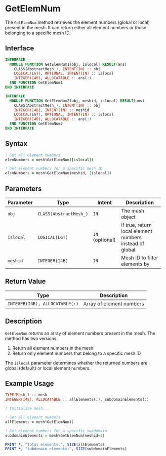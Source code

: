 # GetElemNum

The `GetElemNum` method retrieves the element numbers (global or local) present in the mesh. It can return either all element numbers or those belonging to a specific mesh ID.

## Interface

```fortran
INTERFACE
  MODULE FUNCTION GetElemNum1(obj, islocal) RESULT(ans)
    CLASS(AbstractMesh_), INTENT(IN) :: obj
    LOGICAL(LGT), OPTIONAL, INTENT(IN) :: islocal
    INTEGER(I4B), ALLOCATABLE :: ans(:)
  END FUNCTION GetElemNum1
END INTERFACE

INTERFACE
  MODULE FUNCTION GetElemNum2(obj, meshid, islocal) RESULT(ans)
    CLASS(AbstractMesh_), INTENT(IN) :: obj
    INTEGER(I4B), INTENT(IN) :: meshid
    LOGICAL(LGT), OPTIONAL, INTENT(IN) :: islocal
    INTEGER(I4B), ALLOCATABLE :: ans(:)
  END FUNCTION GetElemNum2
END INTERFACE
```

## Syntax

```fortran
! Get all element numbers
elemNumbers = mesh%GetElemNum([islocal])

! Get element numbers for a specific mesh ID
elemNumbers = mesh%GetElemNum(meshid, [islocal])
```

## Parameters

| Parameter | Type                   | Intent          | Description                                             |
| --------- | ---------------------- | --------------- | ------------------------------------------------------- |
| `obj`     | `CLASS(AbstractMesh_)` | `IN`            | The mesh object                                         |
| `islocal` | `LOGICAL(LGT)`         | `IN` (optional) | If true, return local element numbers instead of global |
| `meshid`  | `INTEGER(I4B)`         | `IN`            | Mesh ID to filter elements by                           |

## Return Value

| Type                           | Description              |
| ------------------------------ | ------------------------ |
| `INTEGER(I4B), ALLOCATABLE(:)` | Array of element numbers |

## Description

`GetElemNum` returns an array of element numbers present in the mesh. The method has two versions:

1. Return all element numbers in the mesh
2. Return only element numbers that belong to a specific mesh ID

The `islocal` parameter determines whether the returned numbers are global (default) or local element numbers.

## Example Usage

```fortran
TYPE(Mesh_) :: mesh
INTEGER(I4B), ALLOCATABLE :: allElements(:), subdomainElements(:)

! Initialize mesh...

! Get all element numbers
allElements = mesh%GetElemNum()

! Get element numbers for a specific subdomain
subdomainElements = mesh%GetElemNum(meshid=2)

PRINT *, "Total elements:", SIZE(allElements)
PRINT *, "Subdomain elements:", SIZE(subdomainElements)
```
